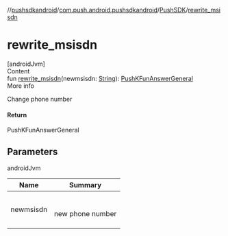 //[pushsdkandroid](../../index.md)/[com.push.android.pushsdkandroid](../index.md)/[PushSDK](index.md)/[rewrite_msisdn](rewrite_msisdn.md)



# rewrite_msisdn  
[androidJvm]  
Content  
fun [rewrite_msisdn](rewrite_msisdn.md)(newmsisdn: [String](https://kotlinlang.org/api/latest/jvm/stdlib/kotlin/-string/index.html)): [PushKFunAnswerGeneral](../../com.push.android.pushsdkandroid.core/-push-k-fun-answer-general/index.md)  
More info  


Change phone number



#### Return  


PushKFunAnswerGeneral



## Parameters  
  
androidJvm  
  
|  Name|  Summary| 
|---|---|
| <a name="com.push.android.pushsdkandroid/PushSDK/rewrite_msisdn/#kotlin.String/PointingToDeclaration/"></a>newmsisdn| <a name="com.push.android.pushsdkandroid/PushSDK/rewrite_msisdn/#kotlin.String/PointingToDeclaration/"></a><br><br>new phone number<br><br>
  
  



